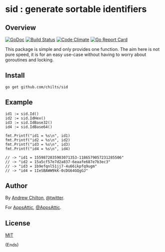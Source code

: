 # sid : generate sortable identifiers

## Overview

[![GoDoc](https://godoc.org/github.com/chilts/sid?status.svg)](https://godoc.org/github.com/chilts/sid)
[![Build Status](https://travis-ci.org/chilts/sid.svg?branch=master)](https://travis-ci.org/chilts/sid)
[![Code Climate](https://codeclimate.com/github/chilts/sid/badges/gpa.svg)](https://codeclimate.com/github/chilts/sid)
[![Go Report Card](https://goreportcard.com/badge/github.com/chilts/sid)](https://goreportcard.com/report/github.com/chilts/sid)

This package is simple and only provides one function. The aim here is not pure speed, it is for an easy use-case
without having to worry about goroutines and locking.

## Install

```
go get github.com/chilts/sid
```

## Example

```
id1 := sid.Id()
id2 := sid.IdHex()
id3 := sid.IdBase32()
id4 := sid.IdBase64()

fmt.Printf("id1 = %s\n", id1)
fmt.Printf("id2 = %s\n", id2)
fmt.Printf("id3 = %s\n", id3)
fmt.Printf("id4 = %s\n", id4)

// -> "id1 = 1559872035903071353-1186579057231285506"
// -> "id2 = 15a5cf57e7d2a837-6eaafe687e7b3ec3"
// -> "id3 = 1b9efqnl51jj7-4u66ikpfq9ugm"
// -> "id4 = 1IeSBAWW9kK-0cDG64GQgGJ"
```

## Author

By [Andrew Chilton](https://chilts.org/), [@twitter](https://twitter.com/andychilton).

For [AppsAttic](https://appsattic.com/), [@AppsAttic](https://twitter.com/AppsAttic).

## License

[MIT](https://chilts.mit-license.org/2017/)

(Ends)
